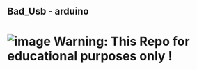 ## Bad_Usb - arduino
# ![image](https://user-images.githubusercontent.com/35100055/196807695-a7934681-7edd-4fb6-89ee-e991e03c6be1.png) Warning: This Repo for educational purposes only !
